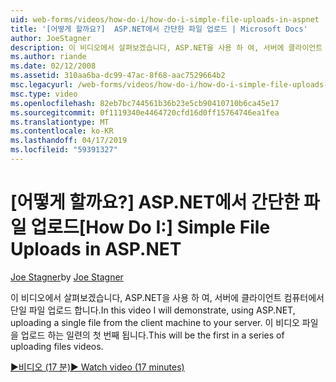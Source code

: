 ```yaml
---
uid: web-forms/videos/how-do-i/how-do-i-simple-file-uploads-in-aspnet
title: '[어떻게 할까요?]  ASP.NET에서 간단한 파일 업로드 | Microsoft Docs'
author: JoeStagner
description: 이 비디오에서 살펴보겠습니다, ASP.NET을 사용 하 여, 서버에 클라이언트 컴퓨터에서 단일 파일 업로드 합니다. 이 시리즈 업로드 중 첫 번째 됩니다...
ms.author: riande
ms.date: 02/12/2008
ms.assetid: 310aa6ba-dc99-47ac-8f68-aac7529664b2
msc.legacyurl: /web-forms/videos/how-do-i/how-do-i-simple-file-uploads-in-aspnet
msc.type: video
ms.openlocfilehash: 82eb7bc744561b36b23e5cb90410710b6ca45e17
ms.sourcegitcommit: 0f1119340e4464720cfd16d0ff15764746ea1fea
ms.translationtype: MT
ms.contentlocale: ko-KR
ms.lasthandoff: 04/17/2019
ms.locfileid: "59391327"
---
```

# <a name="how-do-i--simple-file-uploads-in-aspnet"></a><span data-ttu-id="2d260-104">[어떻게 할까요?]  ASP.NET에서 간단한 파일 업로드</span><span class="sxs-lookup"><span data-stu-id="2d260-104">[How Do I:]  Simple File Uploads in ASP.NET</span></span>

<span data-ttu-id="2d260-105">[Joe Stagner](https://github.com/JoeStagner)</span><span class="sxs-lookup"><span data-stu-id="2d260-105">by [Joe Stagner](https://github.com/JoeStagner)</span></span>

<span data-ttu-id="2d260-106">이 비디오에서 살펴보겠습니다, ASP.NET을 사용 하 여, 서버에 클라이언트 컴퓨터에서 단일 파일 업로드 합니다.</span><span class="sxs-lookup"><span data-stu-id="2d260-106">In this video I will demonstrate, using ASP.NET, uploading a single file from the client machine to your server.</span></span> <span data-ttu-id="2d260-107">이 비디오 파일을 업로드 하는 일련의 첫 번째 됩니다.</span><span class="sxs-lookup"><span data-stu-id="2d260-107">This will be the first in a series of uploading files videos.</span></span>

[<span data-ttu-id="2d260-108">&#9654;비디오 (17 분)</span><span class="sxs-lookup"><span data-stu-id="2d260-108">&#9654; Watch video (17 minutes)</span></span>](https://channel9.msdn.com/Blogs/ASP-NET-Site-Videos/how-do-i-simple-file-uploads-in-aspnet)
